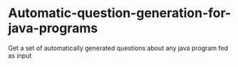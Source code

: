 # Automatic-question-generation-for-java-programs
Get a set of automatically generated questions about any java program fed as input
